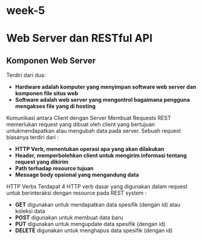 # week-5

# Web Server dan RESTful API

## Komponen Web Server
Terdiri dari dua:
 - **Hardware adalah komputer yang menyimpan software web server dan komponen file situs web**
 - **Software adalah web server yang mengontrol bagaimana pengguna mengakses file yang di hosting**
 
 Komunikasi antara Client dengan Server Membuat Requests REST memerlukan request yang dibuat oleh client yang bertujuan untukmendapatkan atau mengubah data pada server. Sebuah request biasanya terdiri dari :
 
 - **HTTP Verb, menentukan operasi apa yang akan dilakukan**
 - **Header, memperbolehkan client untuk mengirim informasi tentang request yang dikirim**
 - **Path terhadap resource tujuan**
 - **Message body opsional yang mengandung data**
 
 HTTP Verbs Terdapat 4 HTTP verb dasar yang digunakan dalam request untuk berinteraksi dengan resource pada REST system : 
 - **GET** digunakan untuk mendapatkan data spesifik (dengan id) atau koleksi data
 - **POST** digunakan untuk membuat data baru
 - **PUT** digunakan untuk mengupdate data spesifik (dengan id)
 - **DELETE** digunakan untuk menghapus data spesifik (dengan id)
